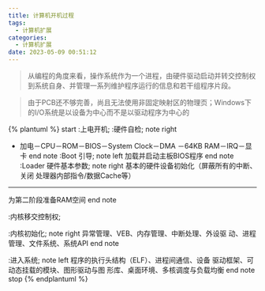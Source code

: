 ```yaml
---
title: 计算机开机过程
tags: 
  - 计算机扩展
categories: 
  - 计算机扩展
date: 2023-05-09 00:51:12
---
```


> 从编程的角度来看，操作系统作为一个进程，由硬件驱动启动并转交控制权到系统自身、并管理一系列维护程序运行的信息和若干组程序片段。

> 由于PCB还不够完善，尚且无法使用非固定映射区的物理页；Windows下的I/O系统是以设备为中心而不是以驱动程序为中心的


{% plantuml %}
start
:上电开机;
:硬件自检;
note right
  * 加电－CPU－ROM－BIOS－System Clock－DMA
  －64KB RAM－IRQ－显卡
end note
:Boot 引导;
note left
  加载并启动主板BIOS程序
end note
:Loader 硬件基本参数;
note right
  基本的硬件设备初始化（屏蔽所有的中断、关闭
  处理器内部指令/数据Cache等）
  ----
  为第二阶段准备RAM空间
end note

:内核移交控制权;

:内核初始化;
note right
  异常管理、VEB、内存管理、中断处理、外设驱
  动、进程管理、文件系统、系统API 
end note

:进入系统;
note left
  程序的执行头结构（ELF）、进程间通信、设备
  驱动框架、可动态挂载的模块、图形驱动与图
  形库、桌面环境、多核调度与负载均衡
end note
stop
{% endplantuml %}